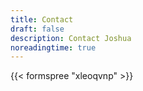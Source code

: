```yaml
---
title: Contact
draft: false
description: Contact Joshua
noreadingtime: true
---
```


{{< formspree "xleoqvnp" >}}
